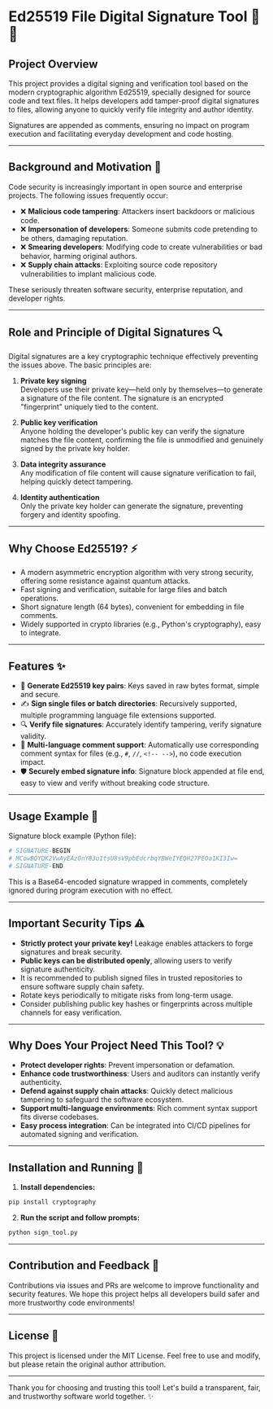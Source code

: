 # Ed25519 File Digital Signature Tool 🔐📄

## Project Overview

This project provides a digital signing and verification tool based on the modern cryptographic algorithm Ed25519, specially designed for source code and text files. It helps developers add tamper-proof digital signatures to files, allowing anyone to quickly verify file integrity and author identity.

Signatures are appended as comments, ensuring no impact on program execution and facilitating everyday development and code hosting.

---

## Background and Motivation 🚩

Code security is increasingly important in open source and enterprise projects. The following issues frequently occur:

- ❌ **Malicious code tampering**: Attackers insert backdoors or malicious code.
- ❌ **Impersonation of developers**: Someone submits code pretending to be others, damaging reputation.
- ❌ **Smearing developers**: Modifying code to create vulnerabilities or bad behavior, harming original authors.
- ❌ **Supply chain attacks**: Exploiting source code repository vulnerabilities to implant malicious code.

These seriously threaten software security, enterprise reputation, and developer rights.

---

## Role and Principle of Digital Signatures 🔍

Digital signatures are a key cryptographic technique effectively preventing the issues above. The basic principles are:

1. **Private key signing**  
   Developers use their private key—held only by themselves—to generate a signature of the file content. The signature is an encrypted "fingerprint" uniquely tied to the content.

2. **Public key verification**  
   Anyone holding the developer's public key can verify the signature matches the file content, confirming the file is unmodified and genuinely signed by the private key holder.

3. **Data integrity assurance**  
   Any modification of file content will cause signature verification to fail, helping quickly detect tampering.

4. **Identity authentication**  
   Only the private key holder can generate the signature, preventing forgery and identity spoofing.

---

## Why Choose Ed25519? ⚡

- A modern asymmetric encryption algorithm with very strong security, offering some resistance against quantum attacks.
- Fast signing and verification, suitable for large files and batch operations.
- Short signature length (64 bytes), convenient for embedding in file comments.
- Widely supported in crypto libraries (e.g., Python's cryptography), easy to integrate.

---

## Features ✨

- 🚀 **Generate Ed25519 key pairs**: Keys saved in raw bytes format, simple and secure.
- ✍️ **Sign single files or batch directories**: Recursively supported, multiple programming language file extensions supported.
- 🔍 **Verify file signatures**: Accurately identify tampering, verify signature validity.
- 💬 **Multi-language comment support**: Automatically use corresponding comment syntax for files (e.g., `#`, `//`, `<!-- -->`), no code execution impact.
- 🛡️ **Securely embed signature info**: Signature block appended at file end, easy to view and verify without breaking code structure.

---

## Usage Example 🌟

Signature block example (Python file):

```python
# SIGNATURE-BEGIN
# MCowBQYDK2VwAyEAz0nY83u1tsU8sV9pbEdcrbqYBWeIYEQH27PEOa1KI3Iw=
# SIGNATURE-END
```

This is a Base64-encoded signature wrapped in comments, completely ignored during program execution with no effect.

---

## Important Security Tips ⚠️

- **Strictly protect your private key!** Leakage enables attackers to forge signatures and break security.
- **Public keys can be distributed openly**, allowing users to verify signature authenticity.
- It is recommended to publish signed files in trusted repositories to ensure software supply chain safety.
- Rotate keys periodically to mitigate risks from long-term usage.
- Consider publishing public key hashes or fingerprints across multiple channels for easy verification.

---

## Why Does Your Project Need This Tool? 💡

- **Protect developer rights**: Prevent impersonation or defamation.
- **Enhance code trustworthiness**: Users and auditors can instantly verify authenticity.
- **Defend against supply chain attacks**: Quickly detect malicious tampering to safeguard the software ecosystem.
- **Support multi-language environments**: Rich comment syntax support fits diverse codebases.
- **Easy process integration**: Can be integrated into CI/CD pipelines for automated signing and verification.

---

## Installation and Running 🚀

1. **Install dependencies:**

```bash
pip install cryptography
```

2. **Run the script and follow prompts:**

```bash
python sign_tool.py
```

---

## Contribution and Feedback 🙌

Contributions via issues and PRs are welcome to improve functionality and security features. We hope this project helps all developers build safer and more trustworthy code environments!

---

## License 📄

This project is licensed under the MIT License. Feel free to use and modify, but please retain the original author attribution.

---

Thank you for choosing and trusting this tool! Let's build a transparent, fair, and trustworthy software world together. ✨
